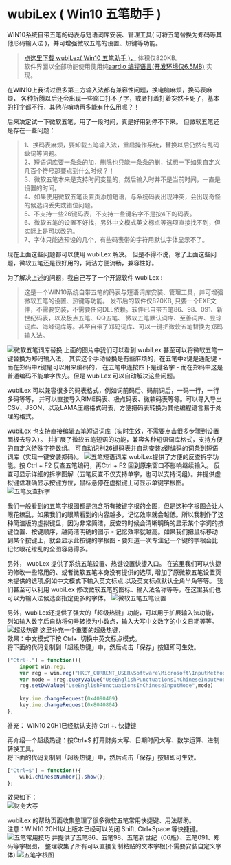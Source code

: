 # wubiLex ( Win10 五笔助手 )
WIN10系统自带五笔的码表与短语词库安装、管理工具( 可将五笔替换为郑码等其他形码输入法 )，并可增强微软五笔的设置、热键等功能。

> <a href="http://wubi.aardio.com/update/wubiLex.7z">点这里下载 wubiLex( Win10 五笔助手 )，</a>  体积仅820KB。   
> 软件界面以全部功能使用使用纯<a href="http://www.aardio.com/">aardio 编程语言(开发环境仅6.5MB)</a> 实现。 

   
在WIN10上我试过很多第三方输入法都有兼容性问题，换电脑麻烦，换码表麻烦，
各种折腾以后还会出现一些窗口打不了字，或者打着打着突然卡死了，基本的打字都不行，其他花哨功再多能有什么用呢？！

后来决定试一下微软五笔，用了一段时间，真是好用到停不下来。 但微软五笔还是存在一些问题：
> 1、换码表麻烦，要卸载五笔输入法，重启操作系统，替换以后仍然有乱码缺词等问题。  
> 2、短语词库要一条条的加，删除也只能一条条的删，试想一下如果自定义几百个符号那要点到什么时候？！  
> 3、微软五笔本来是支持时间变量的，然后输入时并不是当前时间，一直是设置的时间。  
> 4、如果使用微软五笔设置页添加短语，与系统码表出现冲突，会出现奇怪的候选词丢失或错位问题。  
> 5、不支持一些26键码表，不支持一些键名字不是按4下的码表。  
> 6、微软五笔的设置不好找，另外中文模式英文标点等选项直接找不到，但实际上是可以改的。  
> 7、字体只能选预设的几个，有些码表带的字符用默认字体显示不了。  

现在上面这些问题都可以使用 wubiLex 解决。
但是不得不说，除了上面这些问题，微软五笔还是很好用的，简洁方便流畅，兼容性好。

为了解决上述的问题，我自己写了一个开源软件 wubiLex :
> 这是一个WIN10系统自带五笔的码表与短语词库安装、管理工具，并可增强微软五笔的设置、热键等功能。 发布后的软件仅820KB, 只要一个EXE文件，不需要安装，不需要任何DLL依赖。软件已自带五笔86、98、091、新世纪码表，以及极点五笔、QQ五笔、 微软五笔默认词库、至善词库、昱琼词库、海峰词库等。甚至自带了郑码词库、可以一键把微软五笔替换为郑码输入法。

![微软五笔词库替换](https://github.com/aardio/wubi-lex/raw/master/screenshots/1.png)
上面的图片中我们可以看到 wubiLex 甚至可以将微软五笔一键替换为郑码输入法，
其实这个手动替换是有些麻烦的，在五笔中z键是通配键 - 而在郑码中z键是可以用来编码的，
在五笔中连按四下是键名字 - 而在郑码中这是普通编码不能单字优先。但是 wubiLex 可以自动解决这些问题。

wubiLex 可以兼容很多的码表格式，例如词前码后、码前词后，一码一行，一行多码等等，
并可以直接导入RIME码表、极点码表、微软码表等等。可以导入导出CSV、JSON、以及LAMA压缩格式码表，方便把码表转换为其他编程语言易于处理的格式。

wubiLex 也支持直接编辑五笔短语词库（实时生效，不需要点击很多步骤到设置面板去导入）。
并扩展了微软五笔短语的功能，兼容各种短语词库格式，支持方便的自定义特殊字符数组。
可自动识别26键码表并自动安装z键编码的词条到短语词库（实现一键安装郑码）。
![五笔短语词库](https://github.com/aardio/wubi-lex/raw/master/screenshots/2.png)
wubiLex提供了方便的反查拆字功能。按 Ctrl + F2 反查五笔编码，再Ctrl + F2 回到原来窗口不影响继续输入。
反查可显示详细的拆字图解（五笔反查不仅支持单字，也可以支持词组）。并提供虚拟键盘准确显示按键方位，鼠标悬停在虚拟键上可显示单键字根图。
![五笔反查拆字](https://github.com/aardio/wubi-lex/raw/master/screenshots/3.png)

我们一般看到的五笔字根图都是包含所有按键字根的全图，但是这种字根图会让人眼花缭乱，如果我们的眼睛看到的内容越多，记忆效率就会越低。所以我制作了这种简洁版的虚拟键盘，因为非常简洁，反查的时候会清晰明确的显示某个字词的按键位置、按键顺序，越简洁明确的图示 - 记忆效率就越高。如果我们把鼠标移动到某个按键上，就会显示此按键的字根图 - 要知道一次专注记一个键的字根会比记忆眼花缭乱的全图容易得多。

另外， wubLex 提供了系统五笔设置、热键设置快捷入口。
在这里我们可以快捷的修改一些常用的、或者微软五笔本身没有提供的选项,
增加了原微软五笔设置页未提供的选项,例如中文模式下输入英文标点,以及英文标点默认全角半角等等。
我们甚至可以利用 wubiLex 修改微软五笔的图标、输入法名称等等，在这里我们也可以为输入法候选窗指定更多的字体。
![微软五笔五笔设置](https://github.com/aardio/wubi-lex/raw/master/screenshots/6.png)

另外，wubiLex还提供了强大的「超级热键」功能，可以用于扩展输入法功能，
列如输入数字后自动将句号转换为小数点，输入大写中文数字的中文日期等等。
![超级热键](https://github.com/aardio/wubi-lex/raw/master/screenshots/4.png)
这里补充一个重要的超级热键，  
效果：中文模式下按 Ctrl+. 切换中英文标点模式。  
将下面的代码复制到「超级热键」中，然后点击「保存」按钮即可生效。  
``` javascript
["Ctrl+."] = function(){    
    import win.reg;  
    var reg = win.reg("HKEY_CURRENT_USER\Software\Microsoft\InputMethod\Settings\CHS");  
    var mode = !reg.queryValue("UseEnglishPunctuationsInChineseInputMode") ? 1 : 0  
    reg.setDwValue("UseEnglishPunctuationsInChineseInputMode",mode)	  
      
    key.ime.changeRequest(0x4090409)  
    key.ime.changeRequest(0x8040804)  
};  
```

补充： WIN10 20H1已经默认支持 Ctrl +. 快捷键   
  
再介绍一个超级热键：按Ctrl+$ 打开财务大写、日期时间大写、数学运算、进制转换工具。    
将下面的代码复制到「超级热键」中，然后点击「保存」按钮即可生效。    
``` javascript
["Ctrl+$"] = function(){  
    wubi.chineseNumber().show();  
};  
```

效果如下：  
![财务大写](https://github.com/aardio/wubi-lex/raw/master/screenshots/cn.gif) 


wubiLex 的帮助页面收集整理了很多微软五笔常用快捷键、用法帮助。  
注意：WIN10 20H1以上版本已经可以关闭 Shift, Ctrl+Space 等快捷键。  
![五笔常用技巧](https://github.com/aardio/wubi-lex/raw/master/screenshots/5.png)
并提供了五笔86、五笔98、五笔新世纪（06版）、五笔091、郑码等字根图，
整理收集了所有可以直接复制粘贴的文本字根(不需要安装自定义字体)
![五笔字根图](https://github.com/aardio/wubi-lex/raw/master/screenshots/7.jpg)
 
